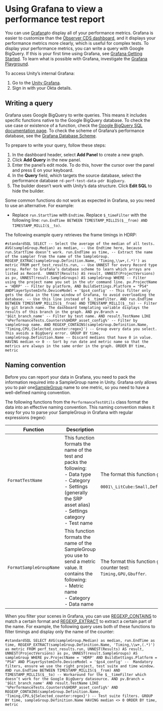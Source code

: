 # Using Grafana to view a performance test report
You can use [Grafana](https://grafana.com/docs/grafana/latest/getting-started/what-is-grafana/)to display all of your performance metrics. Grafana is easier to customize than the [Observer CDS dashboard](https://observer.cds.internal.unity3d.com/project), and it displays your performance metrics more clearly, which is useful for complex tests. To display your performance metrics, you can write a query with Google BigQuery. If this is your first time using Grafana, see [Grafana Getting Started](https://grafana.com/docs/grafana/latest/guides/getting_started/). To learn what is possible with Grafana, investigate the [Grafana Playground](https://play.grafana.org/).

To access Unity’s internal Grafana:

1. Go to the [Unity Grafana](https://grafana.internal.unity3d.com/).
2. Sign in with your Okta details.
<a name="writing-a-query"></a>
## Writing a query
Grafana uses Google BigQuery to write queries. This means it includes specific functions native to the Google BigQuery database. To check the use case or existence of a function, check the [Google BigQuery SQL documentation page](https://cloud.google.com/bigquery/docs/reference/standard-sql/functions-and-operators). To check the scheme of Grafana’s performance database, see the [Grafana Database Scheme](#grafana-database-scheme).

To prepare to write your query, follow these steps: 

1. In the dashboard header, select **Add Panel** to create a new graph.
2. Click **Add Query** in the new panel.
3. Enter the panel’s edit mode. To do this, hover the cursor over the panel and press E on your keyboard.
4. In the **Query** field, which targets the source database, select the performance database `rd-perf-test-data-pdr BigQuery`.
5. The builder doesn’t work with Unity’s data structure. Click **Edit SQL** to hide the builder.

Some common functions do not work as expected in Grafana, so you need to use an alternative. For example: 

- Replace `run.StartTime` with `Endtime`.
  Replace `$_timeFilter` with the following line: `run.EndTime BETWEEN TIMESTAMP_MILLIS($__from) AND TIMESTAMP_MILLI($__to)`.

The following example query retrieves the frame timings in HDRP:

`#standardSQL
SELECT
    -- Select the average of the median of all tests.
	AVG(sampleGroup.Median) as median,
    -- Use Endtime here, because run.StartTime doesn’t work.
    run.EndTime as time,
    -- Extract the name of the sampler from the name of the SampleGroup.
    REGEXP_EXTRAC(sampleGroup.Definition.Name, 'Timing,\\w+,(.*)') as metric
FROM
perf_test_results.run,
    -- Use UNNEST for every Record type array. Refer to Grafana’s database scheme to learn which arrays are listed as Record. 
	UNNEST(Results) AS result,
	UNNEST(ProjectVersions) as pv,
	UNNEST(result.SampleGroups) AS sampleGroup
WHERE
    -- Filter using the project name you set in the utr command line.
    pv.ProjectName = 'HDRP'
    -- Filter by platform.
    AND BuildSettings.Platform = "PS4" ANDPlayerSystemInfo.DeviceModel = '$ps4_config'
    -- This filter only gets the data in the time window of Grafana, to avoid overloading the database.
    -- Use this line instead of $__timeFilter.
    AND run.EndTime BETWEEN TIMESTAMP_MILLIS($__from) AND TIMESTAMP_MILLI($__to)
    -- Filter by git branch name. The dashboard templating variable displays the results of this branch in the graph.
    AND pv.Branch = '$Git_branch_name'
    -- Filter by test name.
    AND result.TestName LIKE '%PerformanceTests.Counters%$HDRP_asset_config%'
    -- Filter by sampleGroup name.
    AND REGEXP_CONTAINS(sampleGroup.Definition.Name, 'Timing,CPU,{Selected_counter:regex}')
-- Group every data you select. This avoids a BigQuery error.
GROUP BY time, sampleGroup.Definition.Name
-- Discard medians that have 0 in value.
HAVING median <> 0
-- Sort by run date and metric name so that the metrics are always in the same order in the graph.
ORDER BY time, metric`
<a name="naming-convention"></a>
## Naming convention
Before you can report your data in Grafana, you need to pack the information required into a SampleGroup name in Unity. Grafana only allows you to pair one[SampleGroup](https://docs.unity3d.com/Packages/com.unity.test-framework.performance@1.0/api/Unity.PerformanceTesting.SampleGroup.html) name to one metric, so you need to have a  well-defined naming convention.

The following functions from the `PerformanceTestUtils` class format the data into an effective naming convention. This naming convention makes it easy for you to parse your SampleGroup in Grafana with regular expressions (regex):

| Function                | Description                                                  | Example                                                      |
| ----------------------- | ------------------------------------------------------------ | ------------------------------------------------------------ |
| `FormatTestName`        | This function formats the name of the test and packs the following:<br>- Data type<br>- Category<br>- Settings (generally the SRP asset alias)<br>- Settings category<br>- Test name | The format this function generates for a memory test:<br><br>`0001\_LitCube:Small,Deferred\_SRP:Default,RenderTexture`. |
| `FormatSampleGroupName` | This function formats the name of the SampleGroup you use to send a metric value. It contains the following:<br>- Metric name<br>- Category<br>- Data name | The format this function generates for a test that contains a counter test:<br>`Timing,GPU,Gbuffer`. |

When you filter your scenes in Grafana, you can use [REGEXP_CONTAINS](https://cloud.google.com/bigquery/docs/reference/standard-sql/functions-and-operators#regexp_contains) to match a certain format and [REGEXP_EXTRACT](https://cloud.google.com/bigquery/docs/reference/standard-sql/functions-and-operators#regexp_extract) to extract a certain part of the name. For example, the following query uses both of these functions to filter timings and display only the name of the counter:

`#standardSQL
SELECT
    AVG(sampleGroup.Median) as median, run.EndTime as time,
    REGEXP_EXTRACT(sampleGroup.Definition.Name, 'Timing,\\w+,(.*)') as metric
FROM
perf_test_results.run,
    UNNEST(Results) AS result,
    UNNEST(ProjectVersions) as pv,
    UNNEST(result.SampleGroups) AS sampleGroup
WHERE
    pv.ProjectName = 'HDRP' AND BuildSettings.Platform = "PS4" AND PlayerSystemInfo.DeviceModel = '$ps4_config' --  Mandatory filters, ensure we use the right project, test suite and time window.
    AND run.EndTime BETWEEN TIMESTAMP_MILLIS($__from) AND TIMESTAMP_MILLIS($__to) -- Workaround for the $__timeFilter which doesn’t work for the Google BigQuery datasource.
    AND pv.Branch = '$Git_branch_name'
    AND result.TestName LIKE '%PerformanceTests.Counters%$HDRP_asset_config%'
    AND REGEXP_CONTAINS(sampleGroup.Definition.Name, 'Timing,CPU,${Selected_counter:regex}') -- Test suite filters.
GROUP BY time, sampleGroup.Definition.Name
HAVING median <> 0
ORDER BY time, metric`
